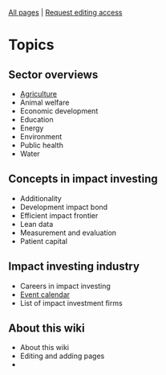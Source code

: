 <!-- TITLE: Welcome to ImpactWiki -->
<!-- SUBTITLE: A knowledgebase for impact investors, social entrepreneurs and evaluators -->

[All pages](http://impactwiki.org/all) | [Request editing access](http://impactwiki.org/request-edit-access)
# Topics

## Sector overviews
* [Agriculture](/agriculture)
* Animal welfare
* Economic development
* Education
* Energy
* Environment
* Public health
* Water
## Concepts in impact investing
* Additionality
* Development impact bond
* Efficient impact frontier
* Lean data
* Measurement and evaluation
* Patient capital
## Impact investing industry
* Careers in impact investing
* [Event calendar](/event-calendar)
* List of impact investment firms

## About this wiki
* About this wiki
* Editing and adding pages
* 